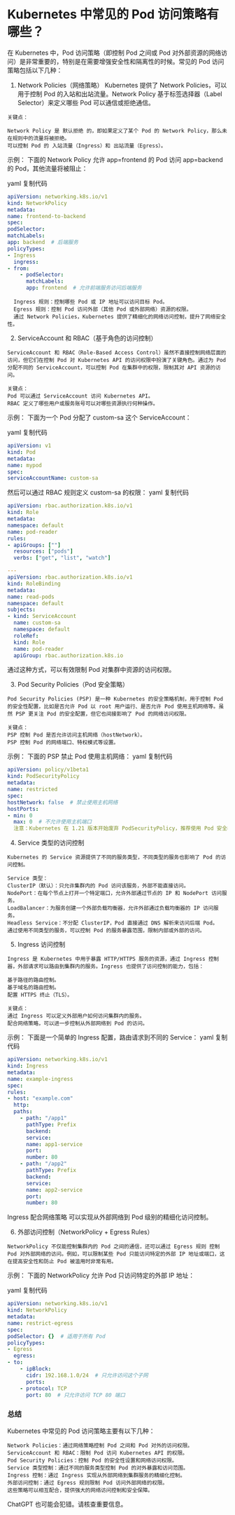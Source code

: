 # Kubernetes 中常见的 Pod 访问策略有哪些？
在 Kubernetes 中，Pod 访问策略（即控制 Pod 之间或 Pod 对外部资源的网络访问）是非常重要的，特别是在需要增强安全性和隔离性的时候。常见的 Pod 访问策略包括以下几种：

1. Network Policies（网络策略）
   Kubernetes 提供了 Network Policies，可以用于控制 Pod 的入站和出站流量。Network Policy 基于标签选择器（Label Selector）来定义哪些 Pod 可以通信或拒绝通信。
```text
关键点：

Network Policy 是 默认拒绝 的，即如果定义了某个 Pod 的 Network Policy，那么未在规则中的流量将被拒绝。
可以控制 Pod 的 入站流量（Ingress）和 出站流量（Egress）。
```

示例： 下面的 Network Policy 允许 app=frontend 的 Pod 访问 app=backend 的 Pod，其他流量将被阻止：

yaml
复制代码
```yaml
apiVersion: networking.k8s.io/v1
kind: NetworkPolicy
metadata:
name: frontend-to-backend
spec:
podSelector:
matchLabels:
app: backend  # 后端服务
policyTypes:
- Ingress
  ingress:
- from:
    - podSelector:
      matchLabels:
      app: frontend  # 允许前端服务访问后端服务
```
      Ingress 规则：控制哪些 Pod 或 IP 地址可以访问目标 Pod。
      Egress 规则：控制 Pod 访问外部（其他 Pod 或外部网络）资源的权限。
      通过 Network Policies，Kubernetes 提供了精细化的网络访问控制，提升了网络安全性。


2. ServiceAccount 和 RBAC（基于角色的访问控制）
```text
ServiceAccount 和 RBAC（Role-Based Access Control）虽然不直接控制网络层面的访问，但它们在控制 Pod 对 Kubernetes API 的访问权限中扮演了关键角色。通过为 Pod 分配不同的 ServiceAccount，可以控制 Pod 在集群中的权限，限制其对 API 资源的访问。

关键点：
Pod 可以通过 ServiceAccount 访问 Kubernetes API。
RBAC 定义了哪些用户或服务账号可以对哪些资源执行何种操作。
```

示例： 下面为一个 Pod 分配了 custom-sa 这个 ServiceAccount：

yaml
复制代码
```yaml
apiVersion: v1
kind: Pod
metadata:
name: mypod
spec:
serviceAccountName: custom-sa
```
然后可以通过 RBAC 规则定义 custom-sa 的权限：
yaml
复制代码
```yaml
apiVersion: rbac.authorization.k8s.io/v1
kind: Role
metadata:
namespace: default
name: pod-reader
rules:
- apiGroups: [""]
  resources: ["pods"]
  verbs: ["get", "list", "watch"]

---
apiVersion: rbac.authorization.k8s.io/v1
kind: RoleBinding
metadata:
name: read-pods
namespace: default
subjects:
- kind: ServiceAccount
  name: custom-sa
  namespace: default
  roleRef:
  kind: Role
  name: pod-reader
  apiGroup: rbac.authorization.k8s.io
```
通过这种方式，可以有效限制 Pod 对集群中资源的访问权限。

3. Pod Security Policies（Pod 安全策略）
```text
Pod Security Policies (PSP) 是一种 Kubernetes 的安全策略机制，用于控制 Pod 的安全性配置，比如是否允许 Pod 以 root 用户运行、是否允许 Pod 使用主机网络等。虽然 PSP 更关注 Pod 的安全配置，但它也间接影响了 Pod 的网络访问权限。

关键点：
PSP 控制 Pod 是否允许访问主机网络（hostNetwork）。
PSP 控制 Pod 的网络端口、特权模式等设置。
```

示例： 下面的 PSP 禁止 Pod 使用主机网络：
yaml
复制代码
```yaml
apiVersion: policy/v1beta1
kind: PodSecurityPolicy
metadata:
name: restricted
spec:
hostNetwork: false  # 禁止使用主机网络
hostPorts:
- min: 0
  max: 0  # 不允许使用主机端口
  注意：Kubernetes 在 1.21 版本开始废弃 PodSecurityPolicy，推荐使用 Pod 安全标准（Pod Security Standards, PSS）和 OPA (Open Policy Agent) 等替代方案来实现类似的安全控制。

```

4. Service 类型的访问控制
```text
Kubernetes 的 Service 资源提供了不同的服务类型，不同类型的服务也影响了 Pod 的访问控制。

Service 类型：
ClusterIP（默认）：只允许集群内的 Pod 访问该服务，外部不能直接访问。
NodePort：在每个节点上打开一个特定端口，允许外部通过节点的 IP 和 NodePort 访问服务。
LoadBalancer：为服务创建一个外部负载均衡器，允许外部通过负载均衡器的 IP 访问服务。
Headless Service：不分配 ClusterIP，Pod 直接通过 DNS 解析来访问后端 Pod。
通过使用不同类型的服务，可以控制 Pod 的服务暴露范围，限制内部或外部的访问。
```   

5. Ingress 访问控制
```text
Ingress 是 Kubernetes 中用于暴露 HTTP/HTTPS 服务的资源，通过 Ingress 控制器，外部请求可以路由到集群内的服务。Ingress 也提供了访问控制的能力，包括：

基于路径的路由控制。
基于域名的路由控制。
配置 HTTPS 终止（TLS）。

关键点：
通过 Ingress 可以定义外部用户如何访问集群内的服务。
配合网络策略，可以进一步控制从外部网络到 Pod 的访问。
```

示例： 下面是一个简单的 Ingress 配置，路由请求到不同的 Service：
yaml
复制代码
```yaml
apiVersion: networking.k8s.io/v1
kind: Ingress
metadata:
name: example-ingress
spec:
rules:
- host: "example.com"
  http:
  paths:
    - path: "/app1"
      pathType: Prefix
      backend:
      service:
      name: app1-service
      port:
      number: 80
    - path: "/app2"
      pathType: Prefix
      backend:
      service:
      name: app2-service
      port:
      number: 80
```
Ingress 配合网络策略 可以实现从外部网络到 Pod 级别的精细化访问控制。

6. 外部访问控制（NetworkPolicy + Egress Rules）
```text
NetworkPolicy 不仅能控制集群内的 Pod 之间的通信，还可以通过 Egress 规则 控制 Pod 对外部网络的访问。例如，可以限制某些 Pod 只能访问特定的外部 IP 地址或端口，这在提高安全性和防止 Pod 被滥用时非常有用。
```   

示例： 下面的 NetworkPolicy 允许 Pod 只访问特定的外部 IP 地址：

yaml
复制代码
```yaml
apiVersion: networking.k8s.io/v1
kind: NetworkPolicy
metadata:
name: restrict-egress
spec:
podSelector: {}  # 适用于所有 Pod
policyTypes:
- Egress
  egress:
- to:
    - ipBlock:
      cidr: 192.168.1.0/24  # 只允许访问这个子网
      ports:
    - protocol: TCP
      port: 80  # 只允许访问 TCP 80 端口
```

### 总结
Kubernetes 中常见的 Pod 访问策略主要有以下几种：
```text
Network Policies：通过网络策略控制 Pod 之间和 Pod 对外的访问权限。
ServiceAccount 和 RBAC：限制 Pod 访问 Kubernetes API 的权限。
Pod Security Policies：控制 Pod 的安全性设置和网络访问权限。
Service 类型控制：通过不同的服务类型控制 Pod 的对外暴露和访问范围。
Ingress 控制：通过 Ingress 实现从外部网络到集群服务的精细化控制。
外部访问控制：通过 Egress 规则限制 Pod 访问外部网络的权限。
这些策略可以相互配合，提供强大的网络访问控制和安全保障。
```










ChatGPT 也可能会犯错。请核查重要信息。